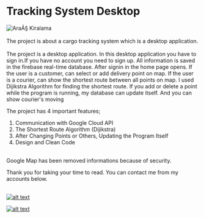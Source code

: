   # Tracking System Desktop
![AraÃ§ Kiralama](https://image.freepik.com/free-vector/businessman-with-smartphone-rents-car-street-via-carsharing-service-carsharing-service-short-periods-rent-best-taxi-alternative-concept-bright-vibrant-violet-isolated-illustration_335657-903.jpg)
<br><br>
 The project is about a cargo tracking system which is a desktop application.
 <br><br>
The project is a desktop application. In this desktop application you have to sign in.If you have no account you need to sign up. All information is saved in the firebase
  real-time database. After signin in the home page opens. If the user is a customer, can select or add delivery point on map. If the user is a courier, can show the shortest 
  route between all points on map. I used Dijikstra Algorithm for finding the shortest route. If you add or delete a point while the program is running, my database can update 
  itself. And you can show courier's moving 
  
  The project has 4 important features;
     
  1) Communication with Google Cloud API
  2) The Shortest Route Algorithm (Dijikstra)
  3) After Changing Points or Others, Updating the Program Itself
  4) Design and Clean Code
 <br><br>
 
 Google Map has been removed informations because of security.
 
Thank you for taking your time to read. You can contact me from my accounts below.<br>
<br>

<a href="https://github.com/KenanSonuksun" target="_blank">

![alt text](https://img.shields.io/badge/GitHub-100000?style=for-the-badge&logo=github&logoColor=white)

</a>
<a href="https://www.linkedin.com/in/kenan-s%C3%B6n%C3%BCks%C3%BCn-598b121b0/" target="_blank">

![alt text](https://img.shields.io/badge/LinkedIn-0077B5?style=for-the-badge&logo=linkedin&logoColor=white)

</a>

